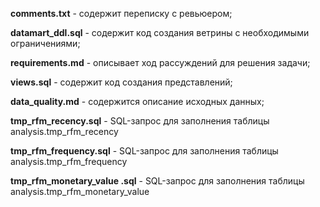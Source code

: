 **comments.txt** - содержит переписку с ревьюером;<br/>

**datamart_ddl.sql** - содержит код создания ветрины с необходимыми ограничениями;<br/>

**requirements.md** - описывает ход рассуждений для решения задачи;<br/>

**views.sql** - содержит код создания представлений;<br/>

**data_quality.md** - содержится описание исходных данных;<br/>

**tmp_rfm_recency.sql** - SQL-запрос для заполнения таблицы analysis.tmp_rfm_recency

**tmp_rfm_frequency.sql** - SQL-запрос для заполнения таблицы analysis.tmp_rfm_frequency

**tmp_rfm_monetary_value .sql** - SQL-запрос для заполнения таблицы analysis.tmp_rfm_monetary_value 
